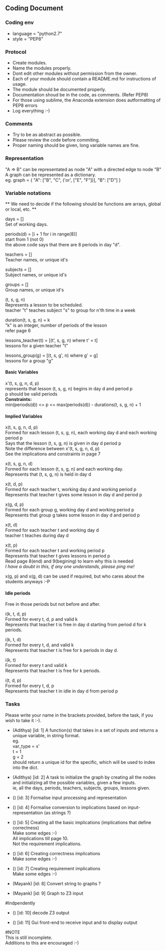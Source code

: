 ## Coding Document

### Coding env

- language = "python2.7"
- style = "PEP8"

### Protocol

- Create modules.
- Name the modules properly.
- Dont edit other modules without permission from the owner.
- Each of your module should contain a README.md for instructions of usage.
- The module should be documented properly.
- Documentation shoud be in the code, as comments. (Refer PEP8)
- For those using sublime, the Anaconda extension does autformatting of PEP8 errors
- Log everything :-)

### Comments

- Try to be as abstract as possible.
- Please review the code before commiting.
- Proper naming should be given, long variable names are fine.

### Representation

"A => B" can be representated as node "A" with a directed edge to node "B"  
A graph can be represented as a dictionary.  
eg. graph = {
"A": ["B", "C", ('or', ["E", "F"])],
"B": ["D"]
}

### Variable notations

**
We need to decide if the following should be functions are arrays, global or local, etc.
**

days = []  
 Set of working days.

periods(d) = [i + 1 for i in range(8)]  
 start from 1 (not 0)  
 the above code says that there are 8 periods in day "d".

teachers = []  
 Teacher names, or unique id's

subjects = []  
 Subject names, or unique id's

groups = []  
 Group names, or unique id's

(t, s, g, n)  
 Represents a lesson to be scheduled.  
 teacher "t" teaches subject "s" to group for n'th time in a week

duration(t, s, g, n) = k  
 "k" is an integer, number of periods of the lesson  
 refer page 6

lessons_teacher(t) = [(t', s, g, n) where t' = t]  
 lessons for a given teacher "t"

lessons_group(g) = [(t, s, g', n) where g' = g]  
 lessons for a group "g"

#### Basic Variables

x'(t, s, g, n, d, p)  
 represents that lesson (t, s, g, n) begins in day d and period p  
 p should be valid periods  
**Constraints:**  
 min(periods(d)) <= p <= max(periods(d)) - durations(t, s, g, n) + 1

#### Implied Variables

x(t, s, g, n, d, p)  
 Formed for each lesson (t, s, g, n), each working day d and each working period p  
 Says that the lesson (t, s, g, n) is given in day d period p  
 Note the difference between x'(t, s, g, n, d, p)  
 See the implications and constraints in page 7

x(t, s, g, n, d)  
 Formed for each lesson (t, s, g, n) and each working day.  
 Represents that (t, s, g, n) is held in day d

x(t, d, p)  
 Formed for each teacher t, working day d and working period p  
 Represents that teacher t gives some lesson in day d and period p

x(g, d, p)  
 Formed for each group g, working day d and working period p  
 Represents that group g takes some lesson in day d and period p

x(t, d)  
 Formed for each teacher t and working day d  
 teacher t teaches during day d

x(t, p)  
 Formed for each teacher t and working period p  
 Represents that teacher t gives lessons in period p  
 Read page 8(end) and 9(begining) to learn why this is needed  
 _I have a doubt in this, if any one understands, please ping me!_

x(g, p) and x(g, d) can be used if required, but who cares about the students anyways :-P

#### Idle periods

Free in those periods but not before and after.

i(k, t, d, p)  
 Formed for every t, d, p and valid k  
 Represents that teacher t is free in day d starting from period d for k periods.

i(k, t, d)  
 Formed for every t, d, and valid k  
 Represents that teacher t is free for k periods in day d.

i(k, t)  
 Formed for every t and valid k  
 Represents that teacher t is free for k periods.

i(t, d, p)  
 Formed for every t, d, p  
 Represents that teacher t in idle in day d from period p

### Tasks

Please write your name in the brackets provided, before the task, if you wish to take it :-).

- (Adithya) [id: 1] A function(s) that takes in a set of inputs and returns a unique variable, in string format.  
  eg.  
   var_type = x'  
   t = 1  
   g = 2  
   should return a unique id for the specific, which will be used to index into the dict.

- (Adithya) [id: 2] A task to initialize the graph by creating all the nodes and initializing all the possible variables, given a few inputs.  
  ie, all the days, periods, teachers, subjects, groups, lessons given.

- () [id: 3] Formalise input processing and representation

- () [id: 4] Formalise conversion to implications based on input-representation (as strings ?)

- () [id: 5] Creating all the basic implications (implications that define correctness)  
  Make some edges :-)  
  All implications till page 10.  
  Not the requirement implications.

- () [id: 6] Creating correctness implications  
  Make some edges :-)

- () [id: 7] Creating requirement implications  
  Make some edges :-)

- (Mayank) [id: 8] Convert string to graphs ?

- (Mayank) [id: 9] Graph to Z3 input

#Indpendently

- () [id: 10] decode Z3 output

- () [id: 11] Gui front-end to receive input and to display output

#NOTE  
This is still incomplete.  
Additions to this are encouraged :-)

